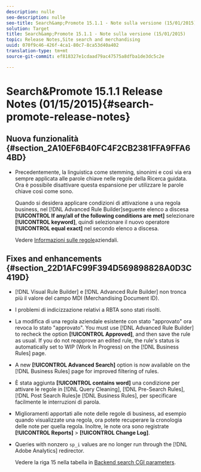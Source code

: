 ```yaml
---
description: nulle
seo-description: nulle
seo-title: Search&amp;Promote 15.1.1 - Note sulla versione (15/01/2015)
solution: Target
title: Search&amp;Promote 15.1.1 - Note sulla versione (15/01/2015)
topic: Release Notes,Site search and merchandising
uuid: 070f9c46-426f-4ca1-80c7-8ca53d40a402
translation-type: tm+mt
source-git-commit: ef818327e1cdaad79ac47575a8dfba1de3dc5c2e

---
```



# Search&amp;Promote 15.1.1 Release Notes (01/15/2015){#search-promote-release-notes}

## Nuova funzionalità {#section_2A10EF6B40FC4F2CB2381FFA9FFA64BD}

* Precedentemente, la linguistica come stemming, sinonimi e così via era sempre applicata alle parole chiave nelle regole della Ricerca guidata. Ora è possibile disattivare questa espansione per utilizzare le parole chiave così come sono.

   Quando si desidera applicare condizioni di attivazione a una regola business, nel [!DNL Advanced Rule Builder]seguente elenco a discesa **[!UICONTROL If any/all of the following conditions are met]** selezionare **[!UICONTROL keyword]**, quindi selezionare il nuovo operatore **[!UICONTROL equal exact]** nel secondo elenco a discesa.

   Vedere [Informazioni sulle regole](../c-about-rules-menu/c-about-business-rules.md#concept_2A93D76216754D3D8412CDEA00BD26BD)aziendali.

## Fixes and enhancements {#section_22D1AFC99F394D569898828A0D3C419D}

* [!DNL Visual Rule Builder] e [!DNL Advanced Rule Builder] non tronca più il valore del campo MDI (Merchandising Document ID).
* I problemi di indicizzazione relativi a RBTA sono stati risolti.
* La modifica di una regola aziendale esistente con stato &quot;approvato&quot; ora revoca lo stato &quot;approvato&quot;. You must use [!DNL Advanced Rule Builder] to recheck the option **[!UICONTROL Approved]**, and then save the rule as usual. If you do not reapprove an edited rule, the rule&#39;s status is automatically set to WIP (Work In Progress) on the [!DNL Business Rules] page.
* A new **[!UICONTROL Advanced Search]** option is now available on the [!DNL Business Rules] page for improved filtering of rules.
* È stata aggiunta **[!UICONTROL contains word]** una condizione per attivare le regole in [!DNL Query Cleaning], [!DNL Pre-Search Rules], [!DNL Post Search Rules]e [!DNL Business Rules], per specificare facilmente le interruzioni di parola.
* Miglioramenti apportati alle note delle regole di business, ad esempio quando visualizzate una regola, ora potete recuperare la cronologia delle note per quella regola. Inoltre, le note ora sono registrate **[!UICONTROL Reports]** > **[!UICONTROL Change Log]**.
* Queries with nonzero `sp_i` values are no longer run through the [!DNL Adobe Analytics] redirector.

   Vedere la riga 15 nella tabella in [Backend search CGI parameters](../c-appendices/c-cgiparameters.md#reference_582E85C3886740C98FE88CA9DF7918E8).

